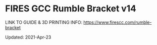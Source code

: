 # FIRES GCC Rumble Bracket v14

LINK TO GUIDE & 3D PRINTING INFO: https://www.firescc.com/rumble-bracket  

Updated: 2021-Apr-23
